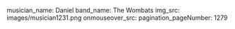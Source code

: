 musician_name: Daniel
band_name: The Wombats
img_src: images/musician1231.png
onmouseover_src: 
pagination_pageNumber: 1279